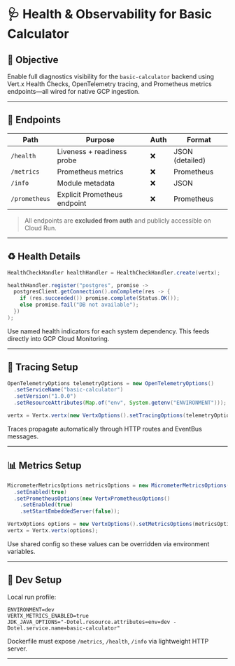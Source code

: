 # 🩺 Health & Observability for Basic Calculator

## 🎯 Objective

Enable full diagnostics visibility for the `basic-calculator` backend using Vert.x Health Checks, OpenTelemetry tracing, and Prometheus metrics endpoints—all wired for native GCP ingestion.

---

## 📍 Endpoints

| Path          | Purpose                      | Auth | Format          |
| ------------- | ---------------------------- | ---- | --------------- |
| `/health`     | Liveness + readiness probe   | ❌    | JSON (detailed) |
| `/metrics`    | Prometheus metrics           | ❌    | Prometheus      |
| `/info`       | Module metadata              | ❌    | JSON            |
| `/prometheus` | Explicit Prometheus endpoint | ❌    | Prometheus      |

> All endpoints are **excluded from auth** and publicly accessible on Cloud Run.

---

## ♻️ Health Details

```java
HealthCheckHandler healthHandler = HealthCheckHandler.create(vertx);

healthHandler.register("postgres", promise ->
  postgresClient.getConnection().onComplete(res -> {
    if (res.succeeded()) promise.complete(Status.OK());
    else promise.fail("DB not available");
  })
);
```

Use named health indicators for each system dependency. This feeds directly into GCP Cloud Monitoring.

---

## 🔭 Tracing Setup

```java
OpenTelemetryOptions telemetryOptions = new OpenTelemetryOptions()
  .setServiceName("basic-calculator")
  .setVersion("1.0.0")
  .setResourceAttributes(Map.of("env", System.getenv("ENVIRONMENT")));

vertx = Vertx.vertx(new VertxOptions().setTracingOptions(telemetryOptions));
```

Traces propagate automatically through HTTP routes and EventBus messages.

---

## 📊 Metrics Setup

```java
MicrometerMetricsOptions metricsOptions = new MicrometerMetricsOptions()
  .setEnabled(true)
  .setPrometheusOptions(new VertxPrometheusOptions()
    .setEnabled(true)
    .setStartEmbeddedServer(false));

VertxOptions options = new VertxOptions().setMetricsOptions(metricsOptions);
vertx = Vertx.vertx(options);
```

Use shared config so these values can be overridden via environment variables.

---

## 🧪 Dev Setup

Local run profile:

```
ENVIRONMENT=dev
VERTX_METRICS_ENABLED=true
JDK_JAVA_OPTIONS="-Dotel.resource.attributes=env=dev -Dotel.service.name=basic-calculator"
```

Dockerfile must expose `/metrics`, `/health`, `/info` via lightweight HTTP server.

---
